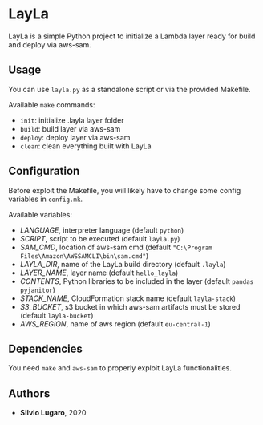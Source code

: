 # LayLa
LayLa is a simple Python project to initialize a Lambda layer ready for build and deploy via aws-sam.

## Usage
You can use `layla.py` as a standalone script or via the provided Makefile.

Available `make` commands:
- `init`: initialize .layla layer folder
- `build`: build layer via aws-sam
- `deploy`: deploy layer via aws-sam
- `clean`: clean everything built with LayLa

## Configuration
Before exploit the Makefile, you will likely have to change some config variables in `config.mk`.

Available variables:
- _LANGUAGE_, interpreter language (default `python`)
- _SCRIPT_, script to be executed (default `layla.py`)
- _SAM_CMD_, location of aws-sam cmd (default `"C:\Program Files\Amazon\AWSSAMCLI\bin\sam.cmd"`)
- _LAYLA_DIR_, name of the LayLa build directory (default `.layla`)
- _LAYER_NAME_, layer name (default `hello_layla`)
- _CONTENTS_, Python libraries to be included in the layer (default `pandas pyjanitor`)
- _STACK_NAME_, CloudFormation stack name (default `layla-stack`)
- _S3_BUCKET_, s3 bucket in which aws-sam artifacts must be stored (default `layla-bucket`)
- _AWS_REGION_, name of aws region (default `eu-central-1`)

## Dependencies
You need `make` and `aws-sam` to properly exploit LayLa functionalities.

## Authors
* **Silvio Lugaro**, 2020

